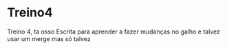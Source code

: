 # Treino4
Treino 4, ta osso
Escrita para aprender a fazer mudanças no galho e talvez usar um merge
mas só talvez
